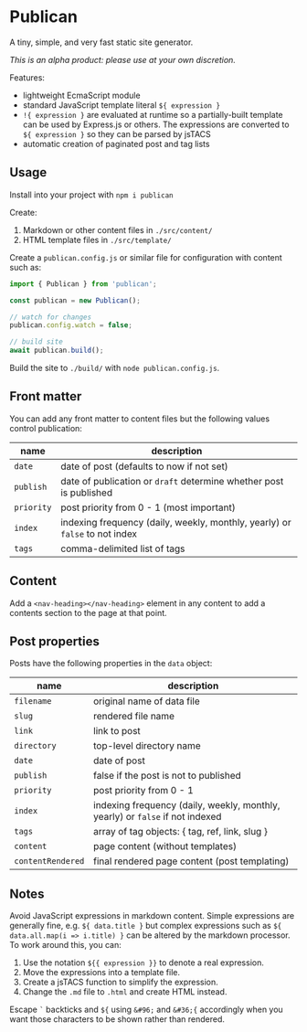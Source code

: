 # Publican

A tiny, simple, and very fast static site generator.

*This is an alpha product: please use at your own discretion.*

Features:

* lightweight EcmaScript module
* standard JavaScript template literal `${ expression }`
* `!{ expression }` are evaluated at runtime so a partially-built template can be used by Express.js or others. The expressions are converted to `${ expression }` so they can be parsed by jsTACS
* automatic creation of paginated post and tag lists


## Usage

Install into your project with `npm i publican`

Create:

1. Markdown or other content files in `./src/content/`
1. HTML template files in `./src/template/`

Create a `publican.config.js` or similar file for configuration with content such as:

```js
import { Publican } from 'publican';

const publican = new Publican();

// watch for changes
publican.config.watch = false;

// build site
await publican.build();
```

Build the site to `./build/` with `node publican.config.js`.


## Front matter

You can add any front matter to content files but the following values control publication:

|name|description|
|-|-|
|`date`|date of post (defaults to now if not set)|
|`publish`|date of publication or `draft` determine whether post is published|
|`priority`|post priority from 0 - 1 (most important)|
|`index`|indexing frequency (daily, weekly, monthly, yearly) or `false` to not index|
|`tags`|comma-delimited list of tags|


## Content

Add a `<nav-heading></nav-heading>` element in any content to add a contents section to the page at that point.


## Post properties

Posts have the following properties in the `data` object:

|name|description|
|-|-|
|`filename`|original name of data file|
|`slug`|rendered file name|
|`link`|link to post|
|`directory`|top-level directory name|
|`date`|date of post|
|`publish`|false if the post is not to published|
|`priority`|post priority from 0 - 1|
|`index`|indexing frequency (daily, weekly, monthly, yearly) or `false` if not indexed|
|`tags`|array of tag objects: { tag, ref, link, slug }|
|`content`|page content (without templates)|
|`contentRendered`|final rendered page content (post templating)|


## Notes

Avoid JavaScript expressions in markdown content. Simple expressions are generally fine, e.g. `${ data.title }` but complex expressions such as `${ data.all.map(i => i.title) }` can be altered by the markdown processor. To work around this, you can:

1. Use the notation `${{ expression }}` to denote a real expression.
1. Move the expressions into a template file.
1. Create a jsTACS function to simplify the expression.
1. Change the `.md` file to `.html` and create HTML instead.

Escape `` ` `` backticks and `${` using `&#96;` and `&#36;{` accordingly when you want those characters to be shown rather than rendered.
